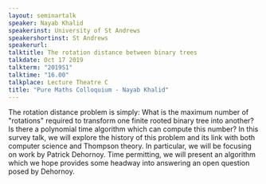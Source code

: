 ```yaml
---
layout: seminartalk
speaker: Nayab Khalid
speakerinst: University of St Andrews
speakershortinst: St Andrews
speakerurl: 
talktitle: The rotation distance between binary trees
talkdate: Oct 17 2019
talkterm: "2019S1"
talktime: "16.00"
talkplace: Lecture Theatre C
title: "Pure Maths Colloquium - Nayab Khalid"
---
```


 The rotation distance problem is simply: What is the maximum number of "rotations" required to transform one finite rooted binary tree into another? Is there a polynomial time algorithm which can compute this number? In this survey talk, we will explore the history of this problem and its link with both computer science and Thompson theory. In particular, we will be focusing on work by Patrick Dehornoy. Time permitting, we will present an algorithm which we hope provides some headway into answering an open question posed by Dehornoy. 